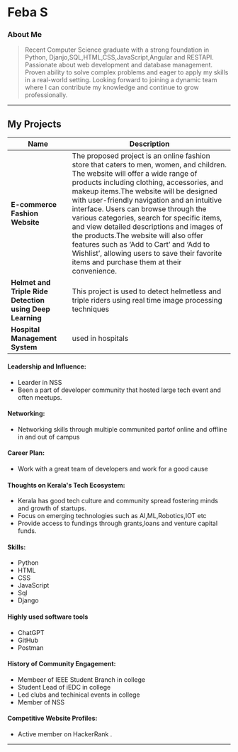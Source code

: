 # Feba S

### About Me

> Recent Computer Science graduate with a strong foundation in Python, Djanjo,SQL,HTML,CSS,JavaScript,Angular and RESTAPI. Passionate about web development and database management. Proven ability to solve complex problems and eager to apply my skills in a real-world setting. Looking forward to joining a dynamic team where I can contribute my knowledge and continue to grow professionally.
---

## My Projects

| Name                | Description                                                               |                                                                                  
|---------------------|---------------------------------------------------------------------------|
| **E-commerce Fashion Website**        | The proposed project is an online fashion store that caters to men, women, and children. The website will offer a wide range of products including clothing, accessories, and makeup items.The website will be designed with user-friendly navigation and an intuitive interface. Users can browse through the various categories, search for specific items, and view detailed descriptions and images of the products.The website will also offer features such as ‘Add to Cart’ and ‘Add to Wishlist’, allowing users to save their favorite items and purchase them at their convenience.|
| **Helmet and Triple Ride Detection using Deep Learning**        | This project is used to detect helmetless and triple riders using real time image processing techniques   |    
| **Hospital Management System**        | used in hospitals   |   


#### Leadership and Influence:

- Learder in NSS 
- Been a part of developer community that hosted large tech event and often meetups.

#### Networking:

- Networking skills through multiple communited partof online and offline in and out of campus

#### Career Plan:

- Work with a great team of developers and work for a good cause

#### Thoughts on Kerala's Tech Ecosystem:

- Kerala has good tech culture and community spread fostering minds and growth of startups.
- Focus on emerging technologies such as AI,ML,Robotics,IOT etc
- Provide access to fundings through grants,loans and venture capital funds.

#### Skills:

- Python
- HTML
- CSS
- JavaScript
- Sql
- Django

#### Highly used software tools
- ChatGPT
- GitHub
- Postman

#### History of Community Engagement:
 
- Membeer of IEEE Student Branch in college
- Student Lead of iEDC in college
- Led clubs and techinical events in college
- Member of NSS

  
#### Competitive Website Profiles:

- Active member on HackerRank .
---
